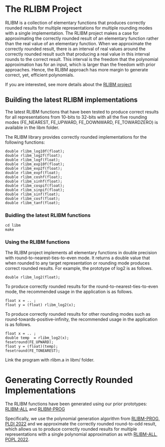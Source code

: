 # The RLIBM Project

RLIBM is a collection of elementary functions that produces correctly
rounded results for multiple representations for multiple rounding
modes with a single implementation. The RLIBM project makes a case for
approximating the correctly rounded result of an elementary function
rather than the real value of an elementary function. When we
approximate the correctly rounded result, there is an interval of real
values around the correctly rounded result such that producing a real
value in this interval rounds to the correct result. This interval is
the freedom that the polynomial approximation has for an input, which
is larger than the freedom with prior approaches. Hence, the RLIBM
approach has more margin to generate correct, yet, efficient
polynomials.

If you are interested, see more details about the [RLIBM
project](https://people.cs.rutgers.edu/~sn349/rlibm/)

## Building the latest RLIBM implementations

The latest RLIBM functions that have been tested to produce correct results
for all representations from 10-bits to 32-bits with all the five
rounding modes (FE_NEAREST, FE_UPWARD, FE_DOWNWARD, FE_TOWARDZERO) is available in the libm folder.

The RLIBM library provides correctly rounded implementations for the following functions:

```
double rlibm_log10f(float);
double rlibm_log2f(float);
double rlibm_logf(float);
double rlibm_exp10f(float);
double rlibm_exp2f(float);
double rlibm_expf(float);
double rlibm_coshf(float);
double rlibm_sinhf(float);
double rlibm_cospif(float);
double rlibm_sinpif(float);
double rlibm_sinf(float);
double rlibm_cosf(float);
double rlibm_tanf(float);
```



### Buidling the latest RLIBM functions

```
cd libm
make 
```

### Using the RLIBM functions

The RLIBM project implements all elementary functions in double
precision with round-to-nearest-ties-to-even mode. It returns a double
value that when rounded to any target representation or rounding mode
produces correct rounded results. For example, the prototype of log2
is as follows.

```
double rlibm_log2(float);
```

To produce correctly rounded results for the
round-to-nearest-ties-to-even mode, the recommended usage in the
application is as follows.

```
float x = .. ;
float y = (float) rlibm_log2(x);

```


To produce correctly rounded results for other rounding modes such as
round-towards-positive-infinity, the recommended usage in the
application is as follows.


```
float x = .. ;
double temp  = rlibm_log2(x);
fesetround(FE_UPWARD);
float y = (float)(temp);
fesetround(FE_TONEAREST);
```

Link the program with rlibm.a in libm/ folder.

# Generating Correctly Rounded Implementations

The RLIBM functions have been generated using our prior prototypes:
[RLIBM-ALL](https://github.com/rutgers-apl/rlibm-all) and
[RLIBM-PROG](https://github.com/santoshn/rlibm-prog)

Specifically, we use the polynomial generation algorithm from
[RLIBM-PROG, PLDI
2022](https://people.cs.rutgers.edu/~sn349/papers/rlibm-prog-pldi-2022.pdf)
and we approximate the correctly rounded round-to-odd result, which
allows us to produce correctly rounded results for multiple
representations with a single polynomial approximation as with
[RLIBM-ALL, POPL
2022](https://people.cs.rutgers.edu/~sn349/papers/rlibmall-popl-2022.pdf).
